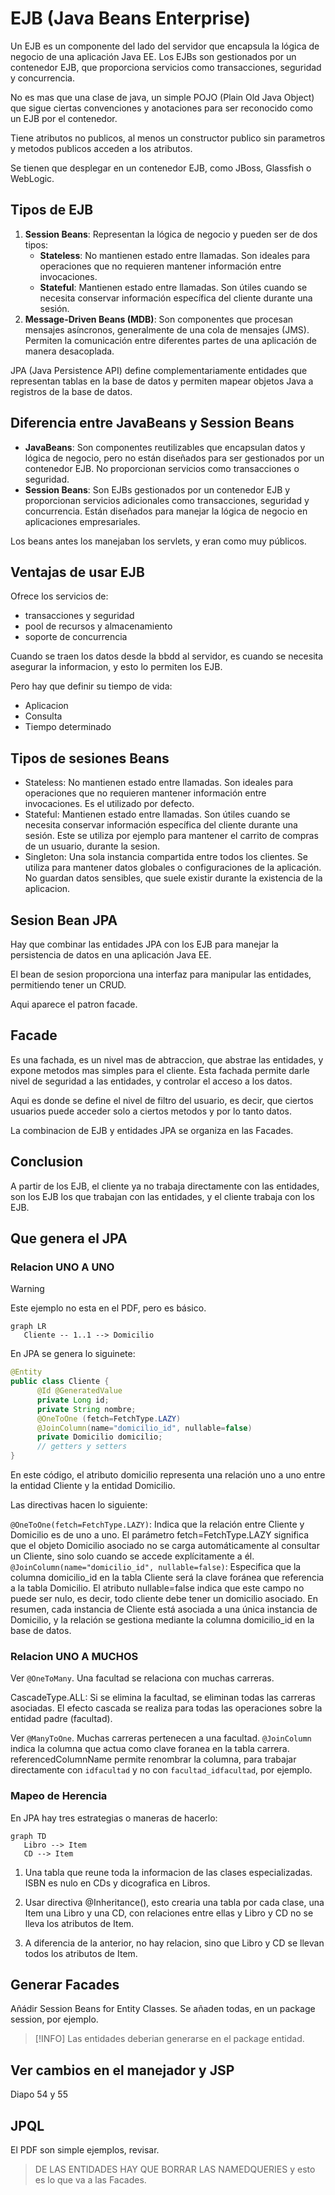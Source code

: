 # EJB (Java Beans Enterprise)

Un EJB es un componente del lado del servidor que encapsula la lógica de negocio de una aplicación Java EE. Los EJBs son gestionados por un contenedor EJB, que proporciona servicios como transacciones, seguridad y concurrencia.

No es mas que una clase de java, un simple POJO (Plain Old Java Object) que sigue ciertas convenciones y anotaciones para ser reconocido como un EJB por el contenedor.

Tiene atributos no publicos, al menos un constructor publico sin parametros y metodos publicos acceden a los atributos.

Se tienen que desplegar en un contenedor EJB, como JBoss, Glassfish o WebLogic.

## Tipos de EJB

1. **Session Beans**: Representan la lógica de negocio y pueden ser de dos tipos:
   - **Stateless**: No mantienen estado entre llamadas. Son ideales para operaciones que no requieren mantener información entre invocaciones.
   - **Stateful**: Mantienen estado entre llamadas. Son útiles cuando se necesita conservar información específica del cliente durante una sesión.
2. **Message-Driven Beans (MDB)**: Son componentes que procesan mensajes asíncronos, generalmente de una cola de mensajes (JMS). Permiten la comunicación entre diferentes partes de una aplicación de manera desacoplada.

JPA (Java Persistence API) define complementariamente entidades que representan tablas en la base de datos y permiten mapear objetos Java a registros de la base de datos.

## Diferencia entre JavaBeans y Session Beans

- **JavaBeans**: Son componentes reutilizables que encapsulan datos y lógica de negocio, pero no están diseñados para ser gestionados por un contenedor EJB. No proporcionan servicios como transacciones o seguridad.
- **Session Beans**: Son EJBs gestionados por un contenedor EJB y proporcionan servicios adicionales como transacciones, seguridad y concurrencia. Están diseñados para manejar la lógica de negocio en aplicaciones empresariales.

Los beans antes los manejaban los servlets, y eran como muy públicos.

## Ventajas de usar EJB

Ofrece los servicios de:
- transacciones y seguridad
- pool de recursos y almacenamiento
- soporte de concurrencia

Cuando se traen los datos desde la bbdd al servidor, es cuando se necesita asegurar la informacion, y esto lo permiten los EJB.

Pero hay que definir su tiempo de vida:
- Aplicacion
- Consulta
- Tiempo determinado

## Tipos de sesiones Beans

- Stateless: No mantienen estado entre llamadas. Son ideales para operaciones que no requieren mantener información entre invocaciones. Es el utilizado por defecto.
- Stateful: Mantienen estado entre llamadas. Son útiles cuando se necesita conservar información específica del cliente durante una sesión. Este se utiliza por ejemplo para mantener el carrito de compras de un usuario, durante la sesion.
- Singleton: Una sola instancia compartida entre todos los clientes. Se utiliza para mantener datos globales o configuraciones de la aplicación. No guardan datos sensibles, que suele existir durante la existencia de la aplicacion.

## Sesion Bean JPA

Hay que combinar las entidades JPA con los EJB para manejar la persistencia de datos en una aplicación Java EE.

El bean de sesion proporciona una interfaz para manipular las entidades, permitiendo tener un CRUD.

Aqui aparece el patron facade.

## Facade

Es una fachada, es un nivel mas de abtraccion, que abstrae las entidades, y expone metodos mas simples para el cliente. Esta fachada permite darle nivel de seguridad a las entidades, y controlar el acceso a los datos.

Aqui es donde se define el nivel de filtro del usuario, es decir, que ciertos usuarios puede acceder solo a ciertos metodos y por lo tanto datos.

La combinacion de EJB y entidades JPA se organiza en las Facades.

## Conclusion

A partir de los EJB, el cliente ya no trabaja directamente con las entidades, son los EJB los que trabajan con las entidades, y el cliente trabaja con los EJB.

## Que genera el JPA

### Relacion UNO A UNO

> [!WARNING]
> Este ejemplo no esta en el PDF, pero es básico.

```mermaid
graph LR
   Cliente -- 1..1 --> Domicilio
```

En JPA se genera lo siguinete:

```java
@Entity
public class Cliente {
      @Id @GeneratedValue
      private Long id;
      private String nombre;
      @OneToOne (fetch=FetchType.LAZY)
      @JoinColumn(name="domicilio_id", nullable=false)
      private Domicilio domicilio;
      // getters y setters
}
```

En este código, el atributo domicilio representa una relación uno a uno entre la entidad Cliente y la entidad Domicilio.

Las directivas hacen lo siguiente:

`@OneToOne(fetch=FetchType.LAZY)`: Indica que la relación entre Cliente y Domicilio es de uno a uno. El parámetro fetch=FetchType.LAZY significa que el objeto Domicilio asociado no se carga automáticamente al consultar un Cliente, sino solo cuando se accede explícitamente a él.
`@JoinColumn(name="domicilio_id", nullable=false)`: Especifica que la columna domicilio_id en la tabla Cliente será la clave foránea que referencia a la tabla Domicilio. El atributo nullable=false indica que este campo no puede ser nulo, es decir, todo cliente debe tener un domicilio asociado.
En resumen, cada instancia de Cliente está asociada a una única instancia de Domicilio, y la relación se gestiona mediante la columna domicilio_id en la base de datos.

### Relacion UNO A MUCHOS

Ver `@OneToMany`. Una facultad se relaciona con muchas carreras.

CascadeType.ALL: Si se elimina la facultad, se eliminan todas las carreras asociadas. El efecto cascada se realiza para todas las operaciones sobre la entidad padre (facultad).

Ver `@ManyToOne`. Muchas carreras pertenecen a una facultad. `@JoinColumn` indica la columna que actua como clave foranea en la tabla carrera. referencedColumnName permite renombrar la columna, para trabajar directamente con `idfacultad` y no con `facultad_idfacultad`, por ejemplo.

### Mapeo de Herencia

En JPA hay tres estrategias o maneras de hacerlo:

```mermaid
graph TD
   Libro --> Item
   CD --> Item
```

1. Una tabla que reune toda la informacion de las clases especializadas. ISBN es nulo en CDs y dicografica en Libros.

2. Usar directiva @Inheritance(), esto crearia una tabla por cada clase, una Item una Libro y una CD, con relaciones entre ellas y Libro y CD no se lleva los atributos de Item.

3. A diferencia de la anterior, no hay relacion, sino que Libro y CD se llevan todos los atributos de Item.

## Generar Facades

Añádir Session Beans for Entity Classes. Se añaden todas, en un package session, por ejemplo.

> [!INFO]
> Las entidades deberian generarse en el package entidad.

## Ver cambios en el manejador y JSP

Diapo 54 y 55

## JPQL

El PDF son simple ejemplos, revisar.

> DE LAS ENTIDADES HAY QUE BORRAR LAS NAMEDQUERIES y esto es lo que va a las Facades.